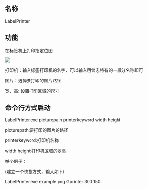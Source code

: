 ## 名称 ##
LabelPrinter

## 功能 ##
在标签机上打印指定位图

![]("example.png")

打印机：输入标签打印机的名字，可以输入明曾忠特有的一部分名称即可

图片：选择要打印的图片路径

宽、高: 设置打印区域的尺寸


## 命令行方式启动 ##

 LabelPrinter.exe picturepath printerkeyword width height

picturepath:要打印的图片的路径

printerkeyword:打印机名称

width height:打印机区域的宽高

举个例子：

(建立一个快捷方式，输入如下）

LabelPrinter.exe example.png Gprinter 300 150
